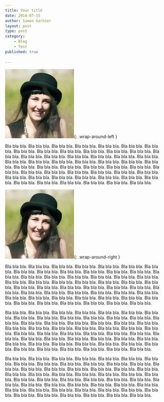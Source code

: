 ```yaml
---
title: Your title
date: 2014-07-15
author: Simon Garnier
layout: post
type: post
category: 
    - Blog
    - Test
published: true

---
```


![My helpful screenshot](/img/team/1.jpg){: .wrap-around-left } 

Bla bla bla. Bla bla bla. Bla bla bla. Bla bla bla. Bla bla bla. Bla bla bla. Bla bla bla. Bla bla bla. Bla bla bla. Bla 
bla bla. Bla bla bla. Bla bla bla. Bla bla bla. Bla bla bla. Bla bla bla. Bla bla bla. Bla bla bla. Bla bla bla. Bla bla 
bla. Bla bla bla. Bla bla bla. Bla bla bla. Bla bla bla. Bla bla bla. Bla bla bla. Bla bla bla. Bla bla bla. Bla bla bla. 
Bla bla bla. Bla bla bla. Bla bla bla. Bla bla bla. Bla bla bla. Bla bla bla. Bla bla bla. Bla bla bla. Bla bla bla. Bla 
bla bla. Bla bla bla. Bla bla bla. Bla bla bla. Bla bla bla. Bla bla bla. Bla bla bla. Bla bla bla. Bla bla bla. Bla bla 
bla. Bla bla bla. Bla bla bla. Bla bla bla. Bla bla bla. Bla bla bla. Bla bla bla. <!--more-->

![My helpful screenshot](/img/team/1.jpg){: .wrap-around-right } 

Bla bla bla. Bla bla bla. Bla bla bla. Bla bla bla. Bla bla bla. Bla bla bla. Bla bla bla. Bla bla bla. Bla bla bla. Bla 
bla bla. Bla bla bla. Bla bla bla. Bla bla bla. Bla bla bla. Bla bla bla. Bla bla bla. Bla bla bla. Bla bla bla. Bla bla 
bla. Bla bla bla. Bla bla bla. Bla bla bla. Bla bla bla. Bla bla bla. Bla bla bla. Bla bla bla. Bla bla bla. Bla bla bla. 
Bla bla bla. Bla bla bla. Bla bla bla. Bla bla bla. Bla bla bla. Bla bla bla. Bla bla bla. Bla bla bla. Bla bla bla. Bla 
bla bla. Bla bla bla. Bla bla bla. Bla bla bla. Bla bla bla. Bla bla bla. Bla bla bla. Bla bla bla. Bla bla bla. Bla bla 
bla. Bla bla bla. Bla bla bla. Bla bla bla. Bla bla bla. Bla bla bla. Bla bla bla.

Bla bla bla. Bla bla bla. Bla bla bla. Bla bla bla. Bla bla bla. Bla bla bla. Bla bla bla. Bla bla bla. Bla bla bla. Bla 
bla bla. Bla bla bla. Bla bla bla. Bla bla bla. Bla bla bla. Bla bla bla. Bla bla bla. Bla bla bla. Bla bla bla. Bla bla 
bla. Bla bla bla. Bla bla bla. Bla bla bla. Bla bla bla. Bla bla bla. Bla bla bla. Bla bla bla. Bla bla bla. Bla bla bla. 
Bla bla bla. Bla bla bla. Bla bla bla. Bla bla bla. Bla bla bla. Bla bla bla. Bla bla bla. Bla bla bla. Bla bla bla. Bla 
bla bla. Bla bla bla. Bla bla bla. Bla bla bla. Bla bla bla. Bla bla bla. Bla bla bla. Bla bla bla. Bla bla bla. Bla bla 
bla. Bla bla bla. Bla bla bla. Bla bla bla. Bla bla bla. Bla bla bla. Bla bla bla.

Bla bla bla. Bla bla bla. Bla bla bla. Bla bla bla. Bla bla bla. Bla bla bla. Bla bla bla. Bla bla bla. Bla bla bla. Bla 
bla bla. Bla bla bla. Bla bla bla. Bla bla bla. Bla bla bla. Bla bla bla. Bla bla bla. Bla bla bla. Bla bla bla. Bla bla 
bla. Bla bla bla. Bla bla bla. Bla bla bla. Bla bla bla. Bla bla bla. Bla bla bla. Bla bla bla. Bla bla bla. Bla bla bla. 
Bla bla bla. Bla bla bla. Bla bla bla. Bla bla bla. Bla bla bla. Bla bla bla. Bla bla bla. Bla bla bla. Bla bla bla. Bla 
bla bla. Bla bla bla. Bla bla bla. Bla bla bla. Bla bla bla. Bla bla bla. Bla bla bla. Bla bla bla. Bla bla bla. Bla bla 
bla. Bla bla bla. Bla bla bla. Bla bla bla. Bla bla bla. Bla bla bla. Bla bla bla.